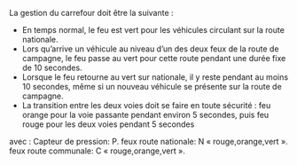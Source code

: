 La gestion du carrefour doit être la suivante :
- En temps normal, le feu est vert pour les véhicules circulant sur la route nationale.
- Lors qu’arrive un véhicule au niveau d’un des deux feux de la route de campagne, le feu passe au
vert pour cette route pendant une durée fixe de 10 secondes.
- Lorsque le feu retourne au vert sur nationale, il y reste pendant au moins 10 secondes, même si un
nouveau véhicule se présente sur la route de campagne.
- La transition entre les deux voies doit se faire en toute sécurité : feu orange pour la voie passante
pendant environ 5 secondes, puis feu rouge pour les deux voies pendant 5 secondes 

avec :
Capteur de pression: P.
feux route nationale: N « rouge,orange,vert ».
feux route communale: C « rouge,orange,vert ».
